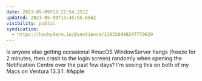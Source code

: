 ```yaml
---
date: 2023-05-09T13:22:54.251Z
updated: 2023-05-09T13:45:55.656Z
visibility: public
syndication:
  - https://hachyderm.io/@sentience/110338940247779629
---
```

Is anyone else getting occasional #macOS WindowServer hangs (freeze for 2 minutes, then crash to the login screen) randomly when opening the Notification Centre over the past few days? I'm seeing this on both of my Macs on Ventura 13.3.1. #Apple
